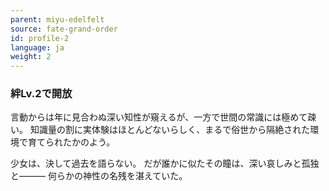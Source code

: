 ```yaml
---
parent: miyu-edelfelt
source: fate-grand-order
id: profile-2
language: ja
weight: 2
---
```


### 絆Lv.2で開放

言動からは年に見合わぬ深い知性が窺えるが、一方で世間の常識には極めて疎い。
知識量の割に実体験はほとんどないらしく、まるで俗世から隔絶された環境で育てられたかのよう。

少女は、決して過去を語らない。
だが誰かに似たその瞳は、深い哀しみと孤独と―――
何らかの神性の名残を湛えていた。

